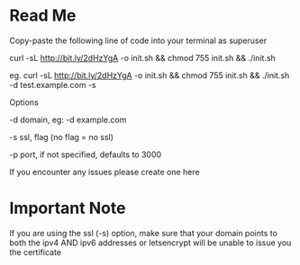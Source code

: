 # Read Me
Copy-paste the following line of code into your terminal as superuser

curl -sL http://bit.ly/2dHzYgA -o init.sh && chmod 755 init.sh && ./init.sh

eg. curl -sL http://bit.ly/2dHzYgA -o init.sh && chmod 755 init.sh && ./init.sh -d test.example.com -s


Options

-d domain, eg: -d example.com

-s ssl, flag (no flag = no ssl)

-p port, if not specified, defaults to 3000


If you encounter any issues please create one here

# Important Note
If you are using the ssl (-s) option, make sure that your domain points to both the ipv4 AND ipv6 addresses or letsencrypt will be unable to issue you the certificate
